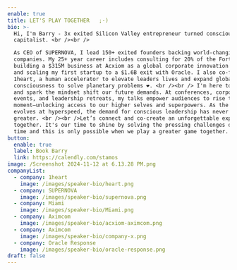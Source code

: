 ```yaml
---
enable: true
title: LET'S PLAY TOGETHER   ;-)
bio: >-
  Hi, I'm Barry - 3x exited Silicon Valley entrepreneur turned conscious
  capitalist. <br /><br />

  As CEO of SUPERNOVA, I lead 150+ exited founders backing world-changing
  companies. My 25+ year career includes consulting for 20% of the Fortune 500,
  building a $315M business at Acxiom as a global corporate innovation leader,
  and scaling my first startup to a $1.6B exit with Oracle. I also co-founded
  1heart, a human accelerator to elevate leaders lives and expand global
  consciousness to solve planetary problems ❤️. <br /><br /> I'm here to serve
  and spark the mindset shift our future demands. At conferences, corporate
  events, and leadership retreats, my talks empower audiences to rise to the
  moment—unlocking access to our higher selves and superpowers. As the world
  evolves at hyperspeed, the demand for conscious leadership has never been
  greater. <br /><br />Let’s connect and co-create an unforgettable experience
  together. It's our time to shine by solving the pressing challenges of our
  time and this is only possible when we play a greater game together.
button:
  enable: true
  label: Book Barry
  link: https://calendly.com/stamos
image: /Screenshot 2024-11-12 at 6.13.28 PM.png
companyList:
  - company: 1heart
    image: /images/speaker-bio/heart.png
  - company: SUPERNOVA
    image: /images/speaker-bio/supernova.png
  - company: Miami
    image: /images/speaker-bio/Miami.png
  - company: Aximcom
    image: /images/speaker-bio/acxiom-aximcom.png
  - company: Aximcom
    image: /images/speaker-bio/company-x.png
  - company: Oracle Response
    image: /images/speaker-bio/oracle-response.png
draft: false
---
```

